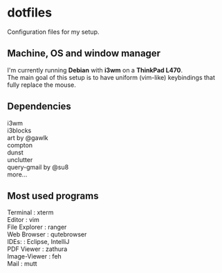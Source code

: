 # dotfiles
Configuration files for my setup. <br />

## Machine, OS and window manager
I'm currently running **Debian** with **i3wm** on a **ThinkPad L470**. <br />
The main goal of this setup is to have uniform (vim-like) keybindings that fully replace the mouse. <br />

## Dependencies
i3wm <br />
i3blocks <br />
art by @gawlk <br />
compton <br />
dunst <br />
unclutter <br />
query-gmail by @su8 <br />
more... <br />

## Most used programs
Terminal     	: xterm <br />
Editor     	: vim <br />
File Explorer 	: ranger <br />
Web Browser  	: qutebrowser <br />
IDEs:         	: Eclipse, IntelliJ <br />
PDF Viewer    	: zathura <br />
Image-Viewer  	: feh <br />
Mail		: mutt <br />
